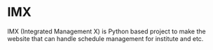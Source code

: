 # IMX
IMX (Integrated Management X) is Python based project to make the website that can handle schedule management for institute and etc.
